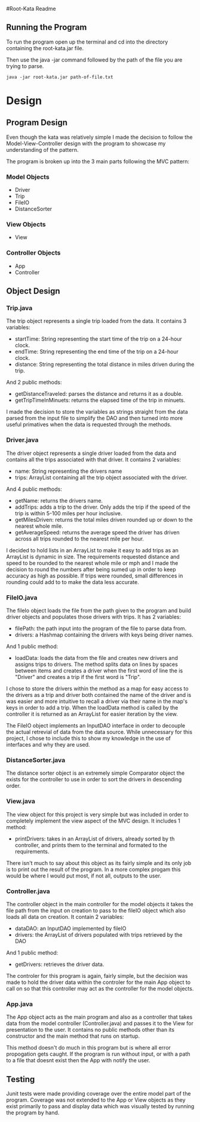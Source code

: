 #Root-Kata Readme

## Running the Program

To run the program open up the terminal and cd into the directory containing the root-kata.jar file.

Then use the java -jar command followed by the path of the file you are trying to parse.

`java -jar root-kata.jar path-of-file.txt`

# Design
## Program Design
Even though the kata was relatively simple I made the decision to follow the Model-View-Controller design with the program to showcase my understanding of the pattern.

The program is broken up into the 3 main parts following the MVC pattern:

### Model Objects
- Driver
- Trip
- FileIO
- DistanceSorter

### View Objects
- View

### Controller Objects
- App
- Controller

## Object Design

### Trip.java
The trip object represents a single trip loaded from the data. It contains 3 variables:

- startTime: String representing the start time of the trip on a 24-hour clock.
- endTime: String representing the end time of the trip on a 24-hour clock.
- distance: String representing the total distance in miles driven during the trip.

And 2 public methods:

- getDistanceTraveled: parses the distance and returns it as a double.
- getTripTimeInMinuets: returns the elapsed time of the trip in minuets.

I made the decision to store the variables as strings straight from the data parsed from the input file to simplify the DAO and then turned into more useful primatives when the data is requested through the methods.

### Driver.java
The driver object represents a single driver loaded from the data and contains all the trips associated with that driver.  It contains 2 variables:

- name: String representing the drivers name
- trips: ArrayList containing all the trip object associated with the driver.

And 4 public methods:

- getName: returns the drivers name.
- addTrips: adds a trip to the driver. Only adds the trip if the speed of the trip is within 5-100 miles per hour inclusive.
- getMilesDriven: returns the total miles driven rounded up or down to the nearest whole mile.
- getAverageSpeed: returns the average speed the driver has driven across all trips rounded to the nearest mile per hour.

I decided to hold lists in an ArrayList to make it easy to add trips as an ArrayList is dynamic in size. The requirements requested distance and speed to be rounded to the nearest whole mile or mph and I made the decision to round the numbers after being sumed up in order to keep accuracy as high as possible. If trips were rounded, small differences in rounding could add to to make the data less accurate.

### FileIO.java
The fileIo object loads the file from the path given to the program and build driver objects and populates those drivers with trips. It has 2 variables:

- filePath: the path input into the program of the file to parse data from.
- drivers: a Hashmap containing the drivers with keys being driver names.

And 1 public method:

- loadData: loads the data from the file and creates new drivers and assigns trips to drivers. The method splits data on lines by spaces between items and creates a driver when the first word of line the is "Driver" and creates a trip if the first word is "Trip".

I chose to store the drivers within the method as a map for easy access to the drivers as a trip and driver both contained the name of the driver and is was easier and more intuitive to recall a driver via their name in the map's keys in order to add a trip. When the loadData method is called by the controller it is returned as an ArrayList for easier iteration by the view.

The FileIO object implements an InputDAO interface in order to decouple the actual retrevial of data from the data source. While unnecessary for this project, I chose to include this to show my knowledge in the use of interfaces and why they are used.

### DistanceSorter.java
The distance sorter object is an extremely simple Comparator object the exists for the controller to use in order to sort the drivers in descending order.

### View.java
The view object for this project is very simple but was included in order to completely implement the view aspect of the MVC design. It includes 1 method:

- printDrivers: takes in an ArrayList of drivers, already sorted by th controller, and prints them to the terminal and formated to the requirements.

There isn't much to say about this object as its fairly simple and its only job is to print out the result of the program. In a more complex progam this would be where I would put most, if not all, outputs to the user.

### Controller.java
The controller object in the main controller for the model objects it takes the file path from the input on creation to pass to the fileIO object which also loads all data on creation. It contain 2 variables:

- dataDAO: an InputDAO implemented by fileIO
- drivers: the ArrayList of drivers populated with trips retrieved by the DAO

And 1 public method:
- getDrivers: retrieves the driver data.

The controler for this program is again, fairly simple, but the decision was made to hold the driver data within the controler for the main App object to call on so that this controller may act as the controller for the model objects.

### App.java
The App object acts as the main program and also as a controller that takes data from the model controller (Controller.java) and passes it to the View for presentation to the user. It contains no public methods other than its constructor and the main method that runs on startup.

This method doesn't do much in this program but is where all error propogation gets caught. If the program is run without input, or with a path to a file that doesnt exist then the App with notify the user.

## Testing
Junit tests were made providing coverage over the entire model part of the program. Coverage was not extended to the App or View objects as they exist primarily to pass and display data which was visually tested by running the program by hand.

